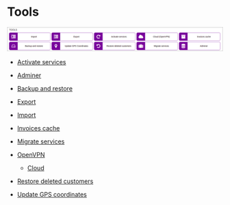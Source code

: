 Tools
=====

![icon](icon.png)

* [Activate services](configuration/tools/activate_services/activate_services.md)

* [Adminer](configuration/tools/adminer/adminer.md)

* [Backup and restore](configuration/tools/backup_restore/backup_restore.md)

* [Export](configuration/tools/export/export.md)

* [Import](configuration/tools/import/import.md)

* [Invoices cache](configuration/tools/invoices_cache/invoices_cache.md)

* [Migrate services](configuration/tools/migrate_services/migrate_services.md)

* [OpenVPN](configuration/tools/openvpn/openvpn.md)
  * [Cloud](configuration/tools/openvpn/cloud/routes/routes.md)

* [Restore deleted customers](restore_deleted_customers/restore_deleted_customers.md)

* [Update GPS coordinates](configuration/tools/gps/gps.md)
